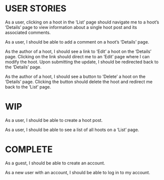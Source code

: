 # USER STORIES

As a user, clicking on a hoot in the ‘List’ page should navigate me to a hoot’s ‘Details’ page to view information about a single hoot post and its associated comments.

As a user, I should be able to add a comment on a hoot’s ‘Details’ page.

As the author of a hoot, I should see a link to ‘Edit’ a hoot on the ‘Details’ page. Clicking on the link should direct me to an ‘Edit’ page where I can modify the hoot. Upon submitting the update, I should be redirected back to the ‘Details’ page.

As the author of a hoot, I should see a button to ‘Delete’ a hoot on the ‘Details’ page. Clicking the button should delete the hoot and redirect me back to the ‘List’ page.

# WIP
As a user, I should be able to create a hoot post.

As a user, I should be able to see a list of all hoots on a ‘List’ page.

# COMPLETE
As a guest, I should be able to create an account.

As a new user with an account, I should be able to log in to my account.

